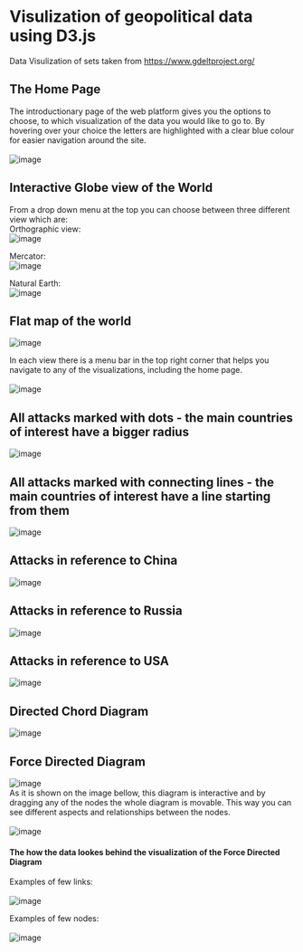 # Visulization of geopolitical data using D3.js
Data Visulization of sets taken from https://www.gdeltproject.org/


## The Home Page
The introductionary page of the web platform gives you the options to choose, to which visualization of the data you would like to go to. By hovering over your choice the letters are highlighted with a clear blue colour for easier navigation around the site. <br/>
<br/>
![image](https://user-images.githubusercontent.com/38570213/138882206-6f3d9d22-3fdf-40f1-9459-bd8971b2bc60.png)

## Interactive Globe view of the World
From a drop down menu at the top you can choose between three different view which are: <br/>
Orthographic view: <br/>
![image](https://user-images.githubusercontent.com/38570213/138883252-1ba64f7f-6232-432d-a55d-cdd977179238.png)

Mercator: <br/>
![image](https://user-images.githubusercontent.com/38570213/138910056-1ddaff69-cd1b-414d-9c4d-070d16b311fd.png)

Natural Earth: <br/>
![image](https://user-images.githubusercontent.com/38570213/138910040-1f939c89-b035-4870-89a9-21e96a7dcac8.png)


## Flat map of the world
![image](https://user-images.githubusercontent.com/38570213/138883417-aefaa34e-00e7-48bc-b74d-12e545e99e66.png)

In each view there is a menu bar in the top right corner that helps you navigate to any of the visualizations, including the home page. <br/>
<br/>
![image](https://user-images.githubusercontent.com/38570213/138908570-c3736b6a-ce89-4e75-bc6b-3ec4a6083c4e.png)

## All attacks marked with dots - the main countries of interest have a bigger radius
![image](https://user-images.githubusercontent.com/38570213/138911599-7c304ecc-4d73-4236-a12e-59e95bb6a54f.png)

## All attacks marked with connecting lines - the main countries of interest have a line starting from them
![image](https://user-images.githubusercontent.com/38570213/138911205-227a5603-4cf8-47ee-9824-92c7d926e60b.png)

## Attacks in reference to China
![image](https://user-images.githubusercontent.com/38570213/138911874-f13138fd-32b8-4071-aa62-d07921406751.png)

## Attacks in reference to Russia
![image](https://user-images.githubusercontent.com/38570213/138909243-da3180fb-1111-4096-a921-246782c41ff6.png)

## Attacks in reference to USA
![image](https://user-images.githubusercontent.com/38570213/138910637-2cdc6d7f-cd3b-420d-b46b-660f53fded97.png)

## Directed Chord Diagram
![image](https://user-images.githubusercontent.com/38570213/138911269-247d45f4-9f91-4701-acea-f3fde2efe2b2.png)

## Force Directed Diagram
![image](https://user-images.githubusercontent.com/38570213/138912320-27562932-fa57-4e45-a7c5-9bc1b96bf78e.png)
<br/>
As it is shown on the image bellow, this diagram is interactive and by dragging any of the nodes the whole diagram is movable. This way you can see different aspects and relationships between the nodes. <br/>
<br/>
![image](https://user-images.githubusercontent.com/38570213/138909319-99176cac-61b3-4b58-9e65-2ea9ca545c93.png)


#### The how the data lookes behind the visualization of the Force Directed Diagram
Examples of few links: <br/>
<br/>
![image](https://user-images.githubusercontent.com/38570213/138552325-c9abf8ba-39ab-4455-88d2-1457a6d914c5.png)

Examples of few nodes: <br/>
<br/>
![image](https://user-images.githubusercontent.com/38570213/138552332-1006e27f-4c7a-4980-935b-63b22c81edf3.png)
